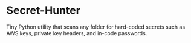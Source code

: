 # Secret-Hunter
Tiny Python utility that scans any folder for hard-coded secrets such as AWS keys, private key headers, and in-code passwords.
